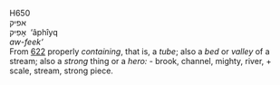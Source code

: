 H650  
אפיק  
אָפִיק ‎ ‘âphı̂yq  
*aw-feek‘*  
From [622](h0622) properly *containing*, that is, a *tube*; also a *bed*
or *valley* of a stream; also a *strong* thing or a *hero: -* brook,
channel, mighty, river, + scale, stream, strong piece.  

